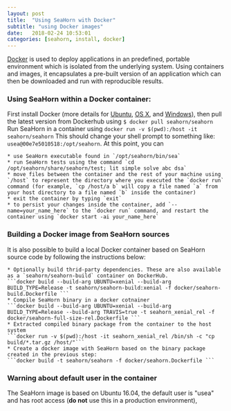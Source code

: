```yaml
---
layout: post
title:  "Using SeaHorn with Docker"
subtitle: "using Docker images"
date:   2018-02-24 10:53:01
categories: [seahorn, install, docker]
---
```


[Docker](https://www.docker.com/) is used to deploy applications in an
predefined, portable environment which is isolated from the underlying
system. Using containers and images, it encapsulates a pre-built
version of an application which can then be downloaded and run with
reproducible results.

### Using SeaHorn within a Docker container:

First install Docker (more details for
[Ubuntu](https://docs.docker.com/installation/ubuntulinux/), [OS
X](https://docs.docker.com/installation/mac/), and
[Windows](https://docs.docker.com/installation/windows/)), then pull
the latest version from Dockerhub using
```$ docker pull seahorn/seahorn```
Run SeaHorn in a container  using
```docker run -v $(pwd):/host -it seahorn/seahorn```
This should change your shell prompt to something
like: `usea@00e7e5010518:/opt/seahorn`. At this point, you can

    * use SeaHorn executable found in `/opt/seahorn/bin/sea`
    * run SeaHorn tests using the command `cd /opt/seahorn/share/seahorn/test; lit simple solve abc dsa`
    * move files between the container and the rest of your machine using `/host` to represent the directory where you executed the `docker run` command (for example, `cp /host/a b` will copy a file named `a` from your host directory to a file named `b` inside the container)
    * exit the container by typing `exit`
    * to persist your changes inside the container, add `--name=your_name_here` to the `docker run` command, and restart the container using `docker start -ai your_name_here`

### Building a Docker image from SeaHorn sources

It is also possible to build a local Docker container based on SeaHorn
source code by following the instructions below:

    * Optionally build thrid-party dependencies. These are also available as a `seahorn/seahorn-build` container on DockerHub.
    ```docker build --build-arg UBUNTU=xenial --build-arg BUILD_TYPE=Release -t seahorn/seahorn-build:xenial -f docker/seahorn-build.Dockerfile ```
    * Compile SeaHorn binary in a docker cotnainer
    ```docker build --build-arg UBUNTU=xenial --build-arg BUILD_TYPE=Release --build-arg TRAVIS=true -t seahorn_xenial_rel -f docker/seahorn-full-size-rel.Dockerfile ```
    * Extracted compiled binary package from the container to the host system
    ```docker run -v $(pwd):/host -it seahorn_xenial_rel /bin/sh -c "cp build/*.tar.gz /host/"```
    * Create a docker image with SeaHorn based on the binary package created in the previous step:
    ```docker build -t seahorn/seahorn -f docker/seahorn.Dockerfile ```

### Warning about default user in the container

The SeaHorn image is based on Ubuntu 16.04, the default user is "usea"
and has root access (**do not** use this in a production environment),
